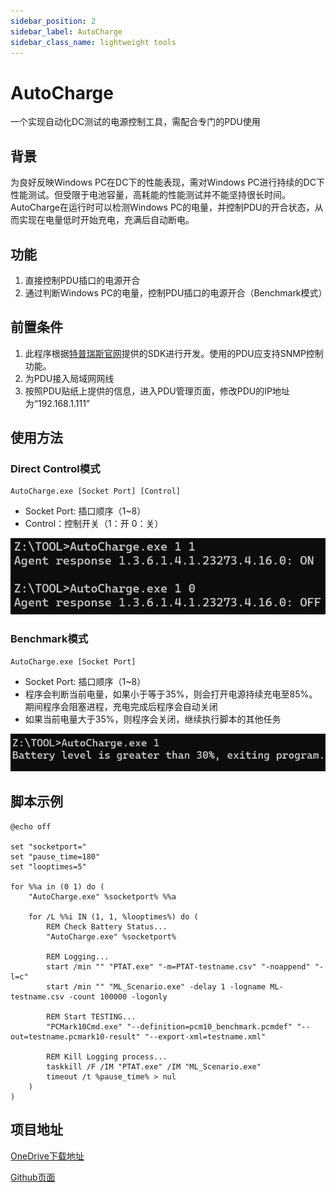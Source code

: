 ```yaml
---
sidebar_position: 2
sidebar_label: AutoCharge
sidebar_class_name: lightweight tools
---
```


# AutoCharge
一个实现自动化DC测试的电源控制工具，需配合专门的PDU使用

## 背景

为良好反映Windows PC在DC下的性能表现，需对Windows PC进行持续的DC下性能测试。但受限于电池容量，高耗能的性能测试并不能坚持很长时间。
AutoCharge在运行时可以检测Windows PC的电量，并控制PDU的开合状态，从而实现在电量低时开始充电，充满后自动断电。

## 功能

1. 直接控制PDU插口的电源开合
2. 通过判断Windows PC的电量，控制PDU插口的电源开合（Benchmark模式）

## 前置条件

1. 此程序根据[特普瑞斯官网](http://sztprs.com/case/615.html)提供的SDK进行开发。使用的PDU应支持SNMP控制功能。
2. 为PDU接入局域网网线
2. 按照PDU贴纸上提供的信息，进入PDU管理页面，修改PDU的IP地址为“192.168.1.111”

## 使用方法

### Direct Control模式
```
AutoCharge.exe [Socket Port] [Control]
```
- Socket Port: 插口顺序（1~8）
- Control：控制开关（1：开 0：关）

![](./AutoCharge/use-examples.png)

### Benchmark模式
```
AutoCharge.exe [Socket Port]
```
- Socket Port: 插口顺序（1~8）
- 程序会判断当前电量，如果小于等于35%，则会打开电源持续充电至85%。期间程序会阻塞进程，充电完成后程序会自动关闭
- 如果当前电量大于35%，则程序会关闭，继续执行脚本的其他任务

![](./AutoCharge/use-examples2.png)

## 脚本示例

```
@echo off

set "socketport="
set "pause_time=180"
set "looptimes=5"

for %%a in (0 1) do (
    "AutoCharge.exe" %socketport% %%a

    for /L %%i IN (1, 1, %looptimes%) do (
        REM Check Battery Status...
        "AutoCharge.exe" %socketport%

        REM Logging...
        start /min "" "PTAT.exe" "-m=PTAT-testname.csv" "-noappend" "-l=c"
        start /min "" "ML_Scenario.exe" -delay 1 -logname ML-testname.csv -count 100000 -logonly
        
        REM Start TESTING...
        "PCMark10Cmd.exe" "--definition=pcm10_benchmark.pcmdef" "--out=testname.pcmark10-result" "--export-xml=testname.xml"
        
        REM Kill Logging process...
        taskkill /F /IM "PTAT.exe" /IM "ML_Scenario.exe"
        timeout /t %pause_time% > nul
    )
)
```
## 项目地址

[OneDrive下载地址](https://lenovobeijing-my.sharepoint.com/:f:/g/personal/liuty24_lenovo_com/EniBIocqO5NPvEqtQ1vVU4EBavNws7CQPtVtheaVGgBXVw?e=KaYuxu)

[Github页面](https://github.com/ltycn/AutoCharge)

